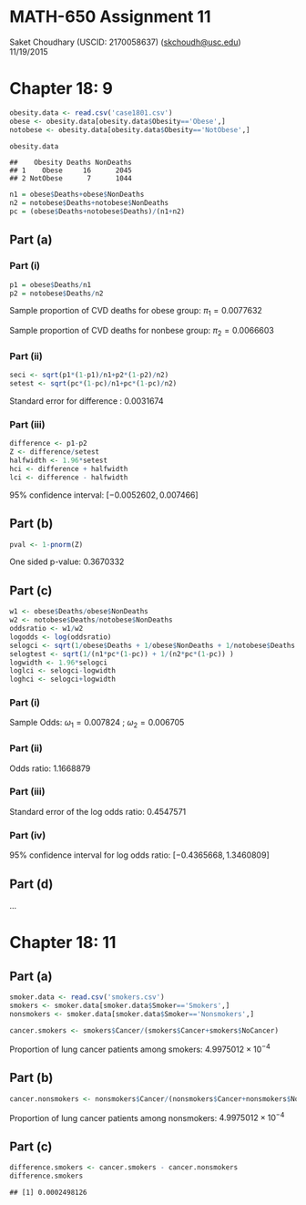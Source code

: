 # MATH-650 Assignment 11
Saket Choudhary (USCID: 2170058637) (skchoudh@usc.edu)  
11/19/2015  

# Chapter 18: 9


```r
obesity.data <- read.csv('case1801.csv')
obese <- obesity.data[obesity.data$Obesity=='Obese',]
notobese <- obesity.data[obesity.data$Obesity=='NotObese',]

obesity.data
```

```
##    Obesity Deaths NonDeaths
## 1    Obese     16      2045
## 2 NotObese      7      1044
```


```r
n1 = obese$Deaths+obese$NonDeaths
n2 = notobese$Deaths+notobese$NonDeaths
pc = (obese$Deaths+notobese$Deaths)/(n1+n2)
```

## Part (a)

### Part (i)

```r
p1 = obese$Deaths/n1
p2 = notobese$Deaths/n2
```


Sample proportion of CVD deaths for obese group: $\pi_1=0.0077632$

Sample proportion of CVD deaths for nonbese group: $\pi_2=0.0066603$


### Part (ii)



```r
seci <- sqrt(p1*(1-p1)/n1+p2*(1-p2)/n2)
setest <- sqrt(pc*(1-pc)/n1+pc*(1-pc)/n2)
```

Standard error for difference : 0.0031674

### Part (iii)




```r
difference <- p1-p2
Z <- difference/setest
halfwidth <- 1.96*setest
hci <- difference + halfwidth
lci <- difference - halfwidth
```

95% confidence interval: $[-0.0052602, 0.007466]$


## Part (b)


```r
pval <- 1-pnorm(Z)
```


One sided p-value: 0.3670332

## Part (c)


```r
w1 <- obese$Deaths/obese$NonDeaths
w2 <- notobese$Deaths/notobese$NonDeaths
oddsratio <- w1/w2
logodds <- log(oddsratio)
selogci <- sqrt(1/obese$Deaths + 1/obese$NonDeaths + 1/notobese$Deaths + 1/notobese$NonDeaths)
selogtest <- sqrt(1/(n1*pc*(1-pc)) + 1/(n2*pc*(1-pc)) )
logwidth <- 1.96*selogci
loglci <- selogci-logwidth
loghci <- selogci+logwidth
```
### Part (i)
Sample Odds: $\omega_1=0.007824$ ; $\omega_2=0.006705$

### Part (ii)

Odds ratio: $1.1668879$

### Part (iii)

Standard error of the log odds ratio: $0.4547571$

### Part (iv)

95% confidence interval for log odds ratio: $[-0.4365668, 1.3460809]$


## Part (d)

...

# Chapter 18: 11

## Part (a)

```r
smoker.data <- read.csv('smokers.csv')
smokers <- smoker.data[smoker.data$Smoker=='Smokers',]
nonsmokers <- smoker.data[smoker.data$Smoker=='Nonsmokers',]
```


```r
cancer.smokers <- smokers$Cancer/(smokers$Cancer+smokers$NoCancer)
```
Proportion of lung cancer patients among smokers: $4.9975012\times 10^{-4}$

## Part (b)


```r
cancer.nonsmokers <- nonsmokers$Cancer/(nonsmokers$Cancer+nonsmokers$NoCancer)
```

Proportion of lung cancer patients among nonsmokers: $4.9975012\times 10^{-4}$


## Part (c)


```r
difference.smokers <- cancer.smokers - cancer.nonsmokers 
difference.smokers
```

```
## [1] 0.0002498126
```
